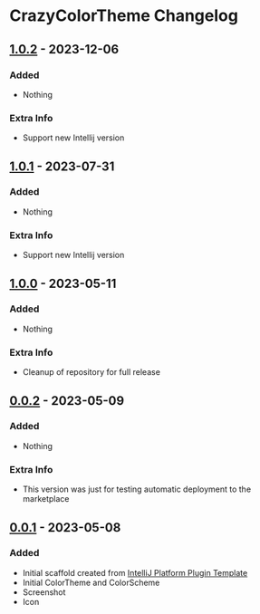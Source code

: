 # CrazyColorTheme Changelog

## [1.0.2] - 2023-12-06

### Added
- Nothing

### Extra Info
- Support new Intellij version

## [1.0.1] - 2023-07-31

### Added
- Nothing

### Extra Info
- Support new Intellij version

## [1.0.0] - 2023-05-11

### Added
- Nothing

### Extra Info
- Cleanup of repository for full release

## [0.0.2] - 2023-05-09

### Added
- Nothing

### Extra Info
- This version was just for testing automatic deployment to the marketplace

## [0.0.1] - 2023-05-08

### Added
- Initial scaffold created from [IntelliJ Platform Plugin Template](https://github.com/JetBrains/intellij-platform-plugin-template)
- Initial ColorTheme and ColorScheme
- Screenshot
- Icon

[1.0.2]: https://github.com/CrazyBene/CrazyColorTheme/releases/tag/1.0.2
[1.0.1]: https://github.com/CrazyBene/CrazyColorTheme/releases/tag/1.0.1
[1.0.0]: https://github.com/CrazyBene/CrazyColorTheme/releases/tag/1.0.0
[0.0.2]: https://github.com/CrazyBene/CrazyColorTheme/releases/tag/0.0.2
[0.0.1]: https://github.com/CrazyBene/CrazyColorTheme/releases/tag/0.0.1
